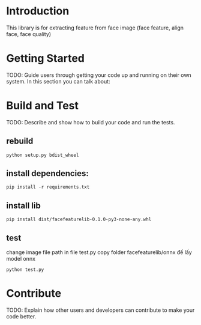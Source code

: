 # Introduction 
This library is for extracting feature from face image (face feature, align face, face quality)
# Getting Started
TODO: Guide users through getting your code up and running on their own system. In this section you can talk about:
<!-- 1.	Installation process
2.	Software dependencies
3.	Latest releases
4.	API references -->

# Build and Test
TODO: Describe and show how to build your code and run the tests. 

## rebuild
```
python setup.py bdist_wheel
```
## install dependencies:
```
pip install -r requirements.txt
```

## install lib

```
pip install dist/facefeaturelib-0.1.0-py3-none-any.whl
```

## test
change image file path in file test.py
copy folder facefeaturelib/onnx để lấy model onnx
```
python test.py
```

# Contribute
TODO: Explain how other users and developers can contribute to make your code better. 
